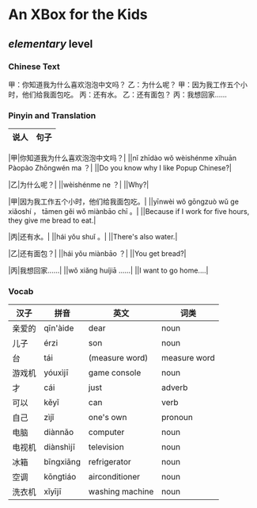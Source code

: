 # An XBox for the Kids
## *elementary* level

### Chinese Text
甲：你知道我为什么喜欢泡泡中文吗？
乙：为什么呢？
甲：因为我工作五个小时，他们给我面包吃。
丙：还有水。
乙：还有面包？
丙：我想回家......

### Pinyin and Translation
|说人|句子|
|----|----|

|甲|你知道我为什么喜欢泡泡中文吗？|
||nǐ zhīdào wǒ wèishénme xǐhuān Pàopào Zhōngwén ma ？|
||Do you know why I like Popup Chinese?|

|乙|为什么呢？|
||wèishénme ne ？|
||Why?|

|甲|因为我工作五个小时，他们给我面包吃。|
||yīnwèi wǒ gōngzuò wǔ ge xiǎoshí ， tāmen gěi wǒ miànbāo chī 。|
||Because if I work for five hours, they give me bread to eat.|

|丙|还有水。|
||hái yǒu shuǐ 。|
||There's also water.|

|乙|还有面包？|
||hái yǒu miànbāo ？|
||You get bread?|

|丙|我想回家......|
||wǒ xiǎng huíjiā ......|
||I want to go home....|
### Vocab
|汉子|拼音|英文|词类|
|----|----|----|----|
|亲爱的|qīn'àide|dear|noun|
|儿子|érzi|son|noun|
|台|tái|(measure word)|measure word|
|游戏机|yóuxìjī|game console|noun|
|才|cái|just|adverb|
|可以|kěyǐ|can|verb|
|自己|zìjǐ|one's own|pronoun|
|电脑|diànnǎo|computer|noun|
|电视机|diànshìjī|television|noun|
|冰箱|bīngxiāng|refrigerator|noun|
|空调|kōngtiáo|airconditioner|noun|
|洗衣机|xǐyījī|washing machine|noun|